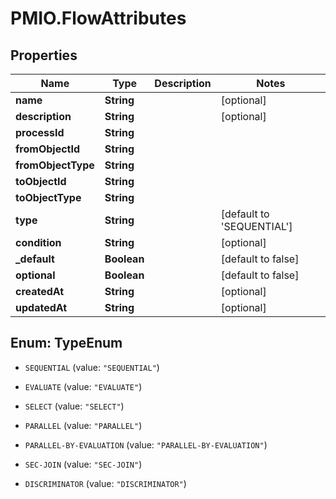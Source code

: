 # PMIO.FlowAttributes

## Properties
Name | Type | Description | Notes
------------ | ------------- | ------------- | -------------
**name** | **String** |  | [optional] 
**description** | **String** |  | [optional] 
**processId** | **String** |  | 
**fromObjectId** | **String** |  | 
**fromObjectType** | **String** |  | 
**toObjectId** | **String** |  | 
**toObjectType** | **String** |  | 
**type** | **String** |  | [default to &#39;SEQUENTIAL&#39;]
**condition** | **String** |  | [optional] 
**_default** | **Boolean** |  | [default to false]
**optional** | **Boolean** |  | [default to false]
**createdAt** | **String** |  | [optional] 
**updatedAt** | **String** |  | [optional] 


<a name="TypeEnum"></a>
## Enum: TypeEnum


* `SEQUENTIAL` (value: `"SEQUENTIAL"`)

* `EVALUATE` (value: `"EVALUATE"`)

* `SELECT` (value: `"SELECT"`)

* `PARALLEL` (value: `"PARALLEL"`)

* `PARALLEL-BY-EVALUATION` (value: `"PARALLEL-BY-EVALUATION"`)

* `SEC-JOIN` (value: `"SEC-JOIN"`)

* `DISCRIMINATOR` (value: `"DISCRIMINATOR"`)




